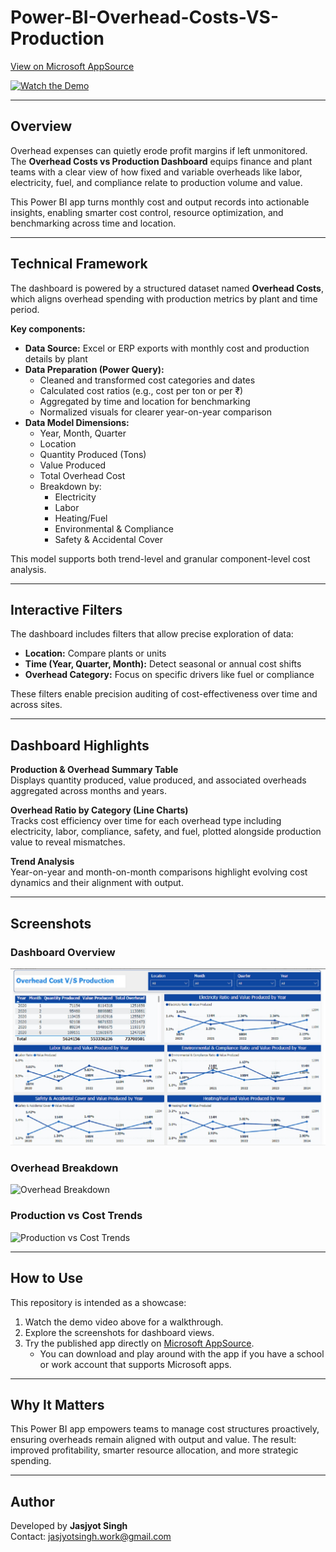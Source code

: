 # Power-BI-Overhead-Costs-VS-Production  

[View on Microsoft AppSource](https://appsource.microsoft.com/en-us/product/power-bi/dhyeyconsultingservicespvtltd1584430919382.overhead-costs-power-bi?tab=Overview)  

[![Watch the Demo](https://img.youtube.com/vi/Q9W3qjUr7uw/0.jpg)](https://youtu.be/Q9W3qjUr7uw?si=k9quv1HnynG-M2Ax)  

---

## Overview  

Overhead expenses can quietly erode profit margins if left unmonitored. The **Overhead Costs vs Production Dashboard** equips finance and plant teams with a clear view of how fixed and variable overheads like labor, electricity, fuel, and compliance relate to production volume and value.  

This Power BI app turns monthly cost and output records into actionable insights, enabling smarter cost control, resource optimization, and benchmarking across time and location.  

---

## Technical Framework  

The dashboard is powered by a structured dataset named **Overhead Costs**, which aligns overhead spending with production metrics by plant and time period.  

**Key components:**  
- **Data Source:** Excel or ERP exports with monthly cost and production details by plant  
- **Data Preparation (Power Query):**  
  - Cleaned and transformed cost categories and dates  
  - Calculated cost ratios (e.g., cost per ton or per ₹)  
  - Aggregated by time and location for benchmarking  
  - Normalized visuals for clearer year-on-year comparison  
- **Data Model Dimensions:**  
  - Year, Month, Quarter  
  - Location  
  - Quantity Produced (Tons)  
  - Value Produced  
  - Total Overhead Cost  
  - Breakdown by:  
    - Electricity  
    - Labor  
    - Heating/Fuel  
    - Environmental & Compliance  
    - Safety & Accidental Cover  

This model supports both trend-level and granular component-level cost analysis.  

---

## Interactive Filters  

The dashboard includes filters that allow precise exploration of data:  
- **Location:** Compare plants or units  
- **Time (Year, Quarter, Month):** Detect seasonal or annual cost shifts  
- **Overhead Category:** Focus on specific drivers like fuel or compliance  

These filters enable precision auditing of cost-effectiveness over time and across sites.  

---

## Dashboard Highlights  

**Production & Overhead Summary Table**  
Displays quantity produced, value produced, and associated overheads aggregated across months and years.  

**Overhead Ratio by Category (Line Charts)**  
Tracks cost efficiency over time for each overhead type including electricity, labor, compliance, safety, and fuel, plotted alongside production value to reveal mismatches.  

**Trend Analysis**  
Year-on-year and month-on-month comparisons highlight evolving cost dynamics and their alignment with output.  

---

## Screenshots  

### Dashboard Overview  
![Dashboard Overview](https://github.com/SuperfiedStudd/Power-BI-Overhead-Costs-V-S-Production/blob/main/docs/dashboard_overview.png?raw=true)  

### Overhead Breakdown  
![Overhead Breakdown](https://github.com/SuperfiedStudd/Power-BI-Overhead-Costs-V-S-Production/blob/main/docs/overhead_breakdown.png?raw=true)  

### Production vs Cost Trends  
![Production vs Cost Trends](https://github.com/SuperfiedStudd/Power-BI-Overhead-Costs-V-S-Production/blob/main/docs/trends.png?raw=true)  

---

## How to Use  

This repository is intended as a showcase:  
1. Watch the demo video above for a walkthrough.  
2. Explore the screenshots for dashboard views.  
3. Try the published app directly on [Microsoft AppSource](https://appsource.microsoft.com/en-us/product/power-bi/dhyeyconsultingservicespvtltd1584430919382.overhead-costs-power-bi?tab=Overview).  
   - You can download and play around with the app if you have a school or work account that supports Microsoft apps.  

---

## Why It Matters  

This Power BI app empowers teams to manage cost structures proactively, ensuring overheads remain aligned with output and value. The result: improved profitability, smarter resource allocation, and more strategic spending.  

---

## Author  

Developed by **Jasjyot Singh**  
Contact: jasjyotsingh.work@gmail.com  
